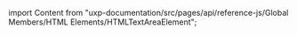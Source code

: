 
import Content from "uxp-documentation/src/pages/api/reference-js/Global Members/HTML Elements/HTMLTextAreaElement";

<Content query="product=xd"/>
